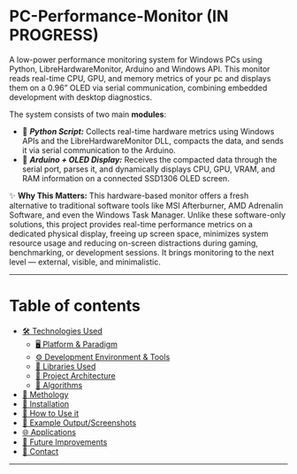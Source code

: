 # PC-Performance-Monitor (IN PROGRESS)
A low-power performance monitoring system for Windows PCs using Python, LibreHardwareMonitor, Arduino and Windows API. This monitor reads real-time CPU, GPU, and memory metrics of your pc and displays them on a 0.96” OLED via serial communication, combining embedded development with desktop diagnostics.

The system consists of two main **modules**:

 - 🐍 ***Python Script:*** Collects real-time hardware metrics using Windows APIs and the LibreHardwareMonitor DLL, compacts the data, and sends it via serial communication to the Arduino.
 - 🔌 ***Arduino + OLED Display:*** Receives the compacted data through the serial port, parses it, and dynamically displays CPU, GPU, VRAM, and RAM information on a connected SSD1306 OLED screen.

✨ **Why This Matters:** 
This hardware-based monitor offers a fresh alternative to traditional software tools like MSI Afterburner, AMD Adrenalin Software, and even the Windows Task Manager. Unlike these software-only solutions, this project provides real-time performance metrics on a dedicated physical display, freeing up screen space, minimizes system resource usage and reducing on-screen distractions during gaming, benchmarking, or development sessions. It brings monitoring to the next level — external, visible, and minimalistic.

---

# Table of contents

  - [🛠 Technologies Used](#-technologies-used)
    - [🖥 Platform & Paradigm](#-platform--paradigm)
    - [⚙ Development Environment & Tools](#-development-environment--tools)
    - [📕 Libraries Used](#-libraries-used)
    - [📑 Project Architecture](#-project-architecture)
    - [🧠 Algorithms](#-algorithms)
  - [📐 Methology](#-methology)
  - [💾 Installation](#-installation)
  - [📝 How to Use it](#-how-to-use-it)
  - [📸 Example Output/Screenshots](#-example-outputscreenshots)
  - [🌐 Applications](#-applications)
  - [🚀 Future Improvements](#-future-improvements)
  - [📩 Contact](#-contact)
---
